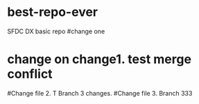 # best-repo-ever
SFDC DX basic repo
#change one
# change on change1. test merge conflict
#Change file 2. T
Branch 3 changes.
#Change file 3.
Branch 333
